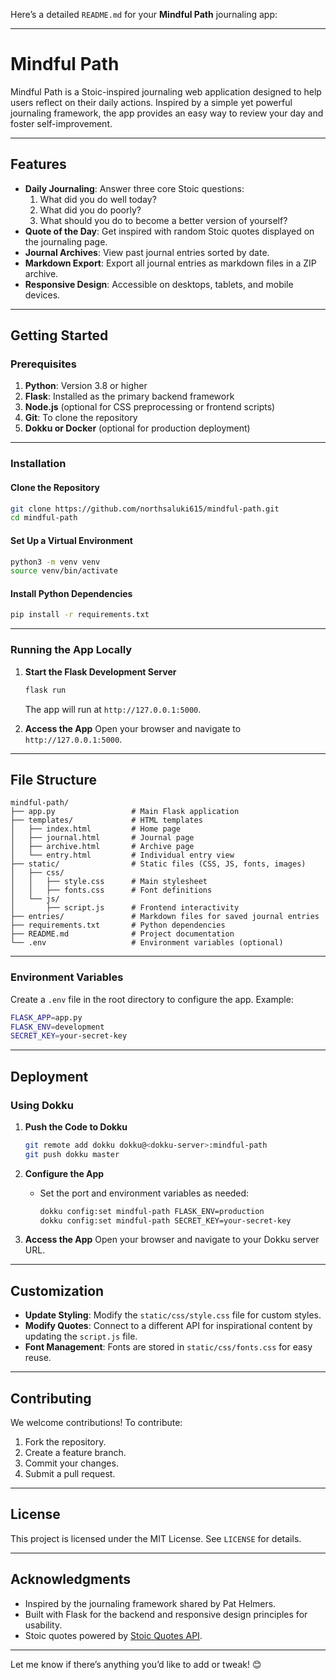 Here’s a detailed `README.md` for your **Mindful Path** journaling app:

---

# Mindful Path

Mindful Path is a Stoic-inspired journaling web application designed to help users reflect on their daily actions. Inspired by a simple yet powerful journaling framework, the app provides an easy way to review your day and foster self-improvement.

---

## Features

- **Daily Journaling**: Answer three core Stoic questions:
  1. What did you do well today?
  2. What did you do poorly?
  3. What should you do to become a better version of yourself?
- **Quote of the Day**: Get inspired with random Stoic quotes displayed on the journaling page.
- **Journal Archives**: View past journal entries sorted by date.
- **Markdown Export**: Export all journal entries as markdown files in a ZIP archive.
- **Responsive Design**: Accessible on desktops, tablets, and mobile devices.

---

## Getting Started

### Prerequisites
1. **Python**: Version 3.8 or higher
2. **Flask**: Installed as the primary backend framework
3. **Node.js** (optional for CSS preprocessing or frontend scripts)
4. **Git**: To clone the repository
5. **Dokku or Docker** (optional for production deployment)

---

### Installation

#### Clone the Repository
```bash
git clone https://github.com/northsaluki615/mindful-path.git
cd mindful-path
```

#### Set Up a Virtual Environment
```bash
python3 -m venv venv
source venv/bin/activate
```

#### Install Python Dependencies
```bash
pip install -r requirements.txt
```

---

### Running the App Locally

1. **Start the Flask Development Server**
   ```bash
   flask run
   ```
   The app will run at `http://127.0.0.1:5000`.

2. **Access the App**
   Open your browser and navigate to `http://127.0.0.1:5000`.

---

## File Structure

```
mindful-path/
├── app.py                 # Main Flask application
├── templates/             # HTML templates
│   ├── index.html         # Home page
│   ├── journal.html       # Journal page
│   ├── archive.html       # Archive page
│   └── entry.html         # Individual entry view
├── static/                # Static files (CSS, JS, fonts, images)
│   ├── css/
│   │   ├── style.css      # Main stylesheet
│   │   ├── fonts.css      # Font definitions
│   └── js/
│       ├── script.js      # Frontend interactivity
├── entries/               # Markdown files for saved journal entries
├── requirements.txt       # Python dependencies
├── README.md              # Project documentation
└── .env                   # Environment variables (optional)
```

---

### Environment Variables

Create a `.env` file in the root directory to configure the app. Example:
```bash
FLASK_APP=app.py
FLASK_ENV=development
SECRET_KEY=your-secret-key
```

---

## Deployment

### Using Dokku
1. **Push the Code to Dokku**
   ```bash
   git remote add dokku dokku@<dokku-server>:mindful-path
   git push dokku master
   ```

2. **Configure the App**
   - Set the port and environment variables as needed:
     ```bash
     dokku config:set mindful-path FLASK_ENV=production
     dokku config:set mindful-path SECRET_KEY=your-secret-key
     ```

3. **Access the App**
   Open your browser and navigate to your Dokku server URL.

---

## Customization

- **Update Styling**: Modify the `static/css/style.css` file for custom styles.
- **Modify Quotes**: Connect to a different API for inspirational content by updating the `script.js` file.
- **Font Management**: Fonts are stored in `static/css/fonts.css` for easy reuse.

---

## Contributing

We welcome contributions! To contribute:
1. Fork the repository.
2. Create a feature branch.
3. Commit your changes.
4. Submit a pull request.

---

## License

This project is licensed under the MIT License. See `LICENSE` for details.

---

## Acknowledgments

- Inspired by the journaling framework shared by Pat Helmers.
- Built with Flask for the backend and responsive design principles for usability.
- Stoic quotes powered by [Stoic Quotes API](https://stoic-quotes.com).

---

Let me know if there’s anything you’d like to add or tweak! 😊